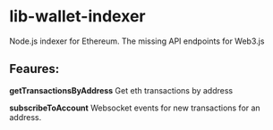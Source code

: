 # lib-wallet-indexer

Node.js indexer for Ethereum. The missing API endpoints for Web3.js

## Feaures:

**getTransactionsByAddress**
Get eth transactions by address

**subscribeToAccount**
Websocket events for new transactions for an address.
